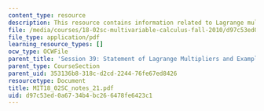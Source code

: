 ```yaml
---
content_type: resource
description: This resource contains information related to Lagrange multipliers.
file: /media/courses/18-02sc-multivariable-calculus-fall-2010/d97c53ed0a6734b4bc266478fe6423c1_MIT18_02SC_notes_21.pdf
file_type: application/pdf
learning_resource_types: []
ocw_type: OCWFile
parent_title: 'Session 39: Statement of Lagrange Multipliers and Example'
parent_type: CourseSection
parent_uid: 353136b8-318c-d2cd-2244-76fe67ed8426
resourcetype: Document
title: MIT18_02SC_notes_21.pdf
uid: d97c53ed-0a67-34b4-bc26-6478fe6423c1
---
```

